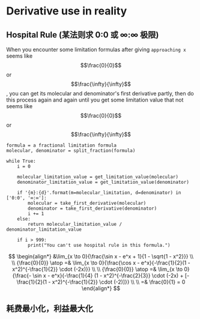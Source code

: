 # Derivative use in reality

## Hospital Rule \(某法则求 0:0 或 ∞:∞ 极限\)

When you encounter some limitation formulas after giving `approaching x` seems like $$\frac{0}{0}$$ or $$\frac{\infty}{\infty}$$, you can get its molecular and denominator's first derivative partly, then do this process again and again until you get some limitation value that not seems like $$\frac{0}{0}$$ or $$\frac{\infty}{\infty}$$

```text
formula = a fractional limitation formula
molecular, denominator = split_fraction(formula)

while True:
    i = 0

    molecular_limitation_value = get_limitation_value(molecular)
    denominator_limitation_value = get_limitation_value(denominator)

    if '{m}:{d}'.format(m=molecular_limitation, d=denominator) in ['0:0', '∞:∞']:
        molecular = take_first_derivative(molecular)
        denominator = take_first_derivative(denominator)
        i += 1
    else:
        return molecular_limitation_value / denominator_limitation_value

    if i > 999:
        print("You can't use hospital rule in this formula.")
```

$$
\begin{align*}
&\lim_{x \to 0}{\frac{\sin x - e^x + 1}{1 - \sqrt{1 - x^2}}}
\\ \\
{\frac{0}{0}} \atop =& \lim_{x \to 0}{\frac{\cos x - e^x}{-\frac{1}{2}(1 - x^2)^{-\frac{1}{2}} \cdot (-2x)}}
\\ \\
{\frac{0}{0}} \atop =& \lim_{x \to 0}{\frac{- \sin x - e^x}{-\frac{1}{4} (1 - x^2)^{-\frac{2}{3}} \cdot (-2x) + [-\frac{1}{2}(1 - x^2)^{-\frac{1}{2}} \cdot (-2)]}}
\\ \\
=& \frac{0}{1} = 0
\end{align*}
$$

## 耗费最小化，利益最大化

